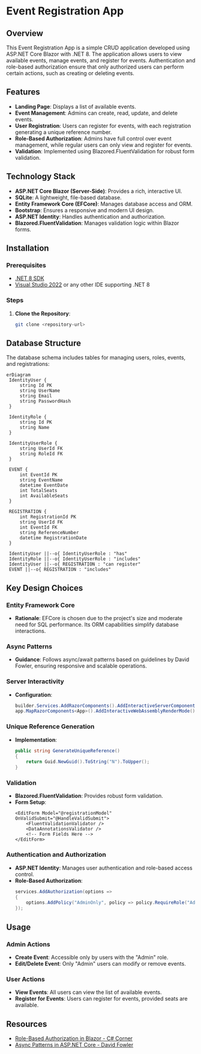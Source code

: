 # Event Registration App

## Overview

This Event Registration App is a simple CRUD application developed using ASP.NET Core Blazor with .NET 8. The application allows users to view available events, manage events, and register for events. Authentication and role-based authorization ensure that only authorized users can perform certain actions, such as creating or deleting events.

## Features

- **Landing Page**: Displays a list of available events.
- **Event Management**: Admins can create, read, update, and delete events.
- **User Registration**: Users can register for events, with each registration generating a unique reference number.
- **Role-Based Authorization**: Admins have full control over event management, while regular users can only view and register for events.
- **Validation**: Implemented using Blazored.FluentValidation for robust form validation.

## Technology Stack

- **ASP.NET Core Blazor (Server-Side)**: Provides a rich, interactive UI.
- **SQLite**: A lightweight, file-based database.
- **Entity Framework Core (EFCore)**: Manages database access and ORM.
- **Bootstrap**: Ensures a responsive and modern UI design.
- **ASP.NET Identity**: Handles authentication and authorization.
- **Blazored.FluentValidation**: Manages validation logic within Blazor forms.

## Installation

### Prerequisites

- [.NET 8 SDK](https://dotnet.microsoft.com/download/dotnet/8.0)
- [Visual Studio 2022](https://visualstudio.microsoft.com/vs/) or any other IDE supporting .NET 8

### Steps

1. **Clone the Repository**:
   ```bash
   git clone <repository-url>
   
## Database Structure
The database schema includes tables for managing users, roles, events, and registrations:
   ```mermaid
erDiagram
    IdentityUser {
        string Id PK
        string UserName
        string Email
        string PasswordHash
    }

    IdentityRole {
        string Id PK
        string Name
    }

    IdentityUserRole {
        string UserId FK
        string RoleId FK
    }

    EVENT {
        int EventId PK
        string EventName
        datetime EventDate
        int TotalSeats
        int AvailableSeats
    }

    REGISTRATION {
        int RegistrationId PK
        string UserId FK
        int EventId FK
        string ReferenceNumber
        datetime RegistrationDate
    }

    IdentityUser ||--o{ IdentityUserRole : "has"
    IdentityRole ||--o{ IdentityUserRole : "includes"
    IdentityUser ||--o{ REGISTRATION : "can register"
    EVENT ||--o{ REGISTRATION : "includes"
```

## Key Design Choices

### Entity Framework Core

- **Rationale**: EFCore is chosen due to the project's size and moderate need for SQL performance. Its ORM capabilities simplify database interactions.

### Async Patterns

- **Guidance**: Follows async/await patterns based on guidelines by David Fowler, ensuring responsive and scalable operations.

### Server Interactivity

- **Configuration**:
    ```csharp
    builder.Services.AddRazorComponents().AddInteractiveServerComponents();
    app.MapRazorComponents<App>().AddInteractiveWebAssemblyRenderMode();
    ```

### Unique Reference Generation

- **Implementation**:
    ```csharp
    public string GenerateUniqueReference()
    {
        return Guid.NewGuid().ToString("N").ToUpper();
    }
    ```

### Validation

- **Blazored.FluentValidation**: Provides robust form validation.
- **Form Setup**:
    ```razor
    <EditForm Model="@registrationModel" OnValidSubmit="@HandleValidSubmit">
        <FluentValidationValidator />
        <DataAnnotationsValidator />
        <!-- Form Fields Here -->
    </EditForm>
    ```

### Authentication and Authorization

- **ASP.NET Identity**: Manages user authentication and role-based access control.
- **Role-Based Authorization**:
    ```csharp
    services.AddAuthorization(options =>
    {
        options.AddPolicy("AdminOnly", policy => policy.RequireRole("Admin"));
    });
    ```

## Usage

### Admin Actions

- **Create Event**: Accessible only by users with the "Admin" role.
- **Edit/Delete Event**: Only "Admin" users can modify or remove events.

### User Actions

- **View Events**: All users can view the list of available events.
- **Register for Events**: Users can register for events, provided seats are available.

## Resources

- [Role-Based Authorization in Blazor - C# Corner](https://www.c-sharpcorner.com/article/role-based-authorization-in-blazor/)
- [Async Patterns in ASP.NET Core - David Fowler](https://github.com/davidfowl/AspNetCoreDiagnosticScenarios)

